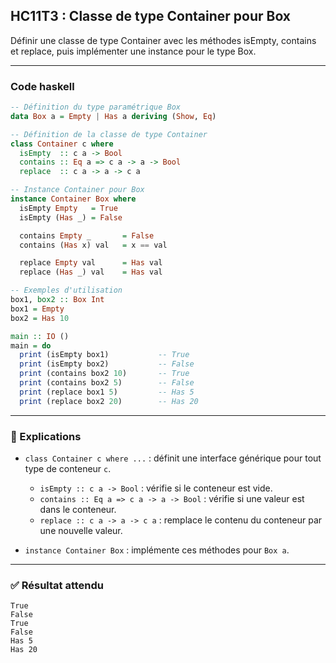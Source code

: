 ## HC11T3 : Classe de type Container pour Box

Définir une classe de type Container avec les méthodes isEmpty, contains et replace, puis implémenter une instance pour le type Box.

---

### Code haskell

```haskell
-- Définition du type paramétrique Box
data Box a = Empty | Has a deriving (Show, Eq)

-- Définition de la classe de type Container
class Container c where
  isEmpty  :: c a -> Bool
  contains :: Eq a => c a -> a -> Bool
  replace  :: c a -> a -> c a

-- Instance Container pour Box
instance Container Box where
  isEmpty Empty   = True
  isEmpty (Has _) = False

  contains Empty _       = False
  contains (Has x) val   = x == val

  replace Empty val      = Has val
  replace (Has _) val    = Has val

-- Exemples d'utilisation
box1, box2 :: Box Int
box1 = Empty
box2 = Has 10

main :: IO ()
main = do
  print (isEmpty box1)           -- True
  print (isEmpty box2)           -- False
  print (contains box2 10)       -- True
  print (contains box2 5)        -- False
  print (replace box1 5)         -- Has 5
  print (replace box2 20)        -- Has 20
```

---

### 🔎 Explications

* `class Container c where ...` : définit une interface générique pour tout type de conteneur `c`.

  * `isEmpty :: c a -> Bool` : vérifie si le conteneur est vide.
  * `contains :: Eq a => c a -> a -> Bool` : vérifie si une valeur est dans le conteneur.
  * `replace :: c a -> a -> c a` : remplace le contenu du conteneur par une nouvelle valeur.
* `instance Container Box` : implémente ces méthodes pour `Box a`.

---

### ✅ Résultat attendu

```
True
False
True
False
Has 5
Has 20
```
